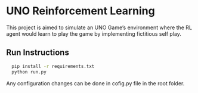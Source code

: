 
# UNO Reinforcement Learning

This project is aimed to simulate an UNO Game’s environment where the RL agent would learn to play the game by implementing fictitious self play. 


## Run Instructions

```bash
  pip install -r requirements.txt
  python run.py
```

Any configuration changes can be done in cofig.py file in the root folder.

